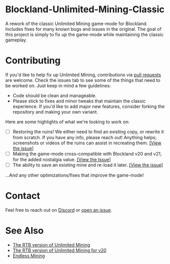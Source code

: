 # Blockland-Unlimited-Mining-Classic
 A rework of the classic Unlimited Mining game-mode for Blockland. Includes fixes for many known bugs and issues in the original. The goal of this project is simply to fix up the game-mode while maintaining the classic gameplay.

# Contributing
If you'd like to help fix up Unlimited Mining, contributions via [pull requests](https://help.github.com/en/articles/creating-a-pull-request) are welcome. Check the issues tab to see some of the things that need to be worked on. Just keep in mind a few guidelines:
- Code should be clean and manageable.
- Please stick to fixes and minor tweaks that maintain the classic experience. If you'd like to add major new features, consider forking the repository and making your own variant.

Here are some highlights of what we're looking to work on:
- [ ] Restoring the ruins! We either need to find an existing copy, or rewrite it from scratch. If you have any info, please reach out! Anything helps; screenshots or videos of the ruins can assist in recreating them. [\[View the issue\]](https://github.com/LakeYS/Blockland-Unlimited-Mining-Classic/issues/1)
- [ ] Making the game-mode cross-compatible with Blockland v20 and v21, for the added nostalgia value. [\[View the Issue\]](https://github.com/LakeYS/Blockland-Unlimited-Mining-Classic/issues/6)
- [ ] The ability to save an existing mine and re-load it later. [\[View the issue\]](https://github.com/LakeYS/Blockland-Unlimited-Mining-Classic/issues/22)

...And any other optimizations/fixes that improve the game-mode!

# Contact
Feel free to reach out on [Discord](https://discord.gg/s3vCQba) or [open an issue](https://github.com/LakeYS/Blockland-Unlimited-Mining-Classic/issues).

# See Also
- [The RTB version of Unlimited Mining](https://bl.kenko.dev/Add-ons/Retail/GameMode/GameMode_UnlimitedMining.zip)
- [The RTB version of Unlimited Mining for v20](https://bl.kenko.dev/Add-ons/Retail/GameMode/GameMode_UnlimitedMiningv20.zip)
- [Endless Mining](https://bl.kenko.dev/Add-ons/Retail/GameMode/GameMode_EndlessMining.zip)
